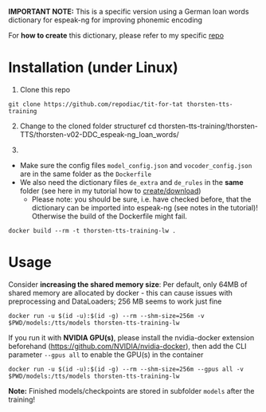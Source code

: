 **IMPORTANT NOTE:** This is a specific version using a German loan words dictionary for espeak-ng for improving phonemic encoding

For **how to create** this dictionary, please refer to my specific [repo](https://github.com/repodiac/espeak-ng_german_loan_words)

# Installation (under Linux)

1. Clone this repo
```
git clone https://github.com/repodiac/tit-for-tat thorsten-tts-training
```

2. Change to the cloned folder structuref
cd thorsten-tts-training/thorsten-TTS/thorsten-v02-DDC_espeak-ng_loan_words/


3. 

* Make sure the config files `model_config.json` and `vocoder_config.json` are in the same folder as the `Dockerfile`
* We also need the dictionary files `de_extra` and `de_rules` in the **same** folder (see here in my tutorial how to [create/download](https://github.com/repodiac/espeak-ng_german_loan_words))
	* Please note: you should be sure, i.e. have checked before, that the dictionary can be imported into espeak-ng (see notes in the tutorial)! Otherwise the build of the Dockerfile might fail.

```
docker build --rm -t thorsten-tts-training-lw .
```

# Usage

Consider **increasing the shared memory size**: Per default, only 64MB of shared memory are allocated by docker - this can cause issues with preprocessing and DataLoaders; 256 MB seems to work just fine

```
docker run -u $(id -u):$(id -g) --rm --shm-size=256m -v $PWD/models:/tts/models thorsten-tts-training-lw
```

If you run it with **NVIDIA GPU(s)**, please install the nvidia-docker extension beforehand (https://github.com/NVIDIA/nvidia-docker), then add the CLI parameter `--gpus all` to enable the GPU(s) in the container

```
docker run -u $(id -u):$(id -g) --rm --shm-size=256m --gpus all -v $PWD/models:/tts/models thorsten-tts-training-lw
```

**Note:** Finished models/checkpoints are stored in subfolder `models` after the training!

